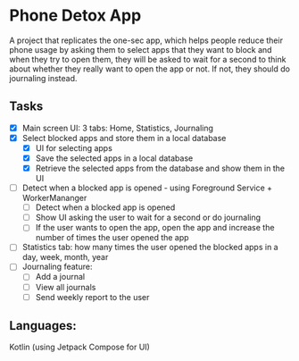 # Phone Detox App 
 A project that replicates the one-sec app, which helps people reduce their phone usage by asking them to select apps that they want to block and when they try to open them, they will be asked to wait for a second to think about whether they really want to open the app or not. If not, they should do journaling instead.

## Tasks
- [x] Main screen UI: 3 tabs: Home, Statistics, Journaling
- [x] Select blocked apps and store them in a local database
  - [x] UI for selecting apps
  - [x] Save the selected apps in a local database
  - [x] Retrieve the selected apps from the database and show them in the UI
- [ ] Detect when a blocked app is opened - using Foreground Service + WorkerMananger
    - [ ] Detect when a blocked app is opened
    - [ ] Show UI asking the user to wait for a second or do journaling
    - [ ] If the user wants to open the app, open the app and increase the number of times the user opened the app
- [ ] Statistics tab: how many times the user opened the blocked apps in a day, week, month, year
- [ ] Journaling feature: 
    - [ ] Add a journal
    - [ ] View all journals
    - [ ] Send weekly report to the user

## Languages: 
Kotlin (using Jetpack Compose for UI)
